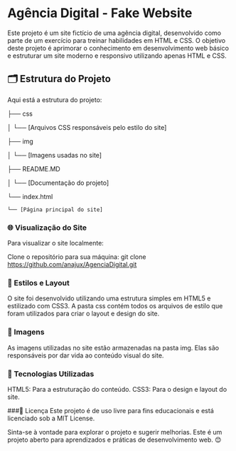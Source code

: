 # **Agência Digital - Fake Website**


Este projeto é um site fictício de uma agência digital, desenvolvido como parte de um exercício para treinar habilidades em HTML e CSS. O objetivo deste projeto é aprimorar o conhecimento em desenvolvimento web básico e estruturar um site moderno e responsivo utilizando apenas HTML e CSS.

## 🗂️ Estrutura do Projeto

Aqui está a estrutura do projeto:


├── css

│   └── [Arquivos CSS responsáveis pelo estilo do site]

├── img

│   └── [Imagens usadas no site]

├── README.MD

│   └── [Documentação do projeto]

└── index.html

    └── [Página principal do site]

### 🌐 Visualização do Site

Para visualizar o site localmente:

Clone o repositório para sua máquina:
git clone https://github.com/anajux/AgenciaDigital.git

### 🎨 Estilos e Layout
O site foi desenvolvido utilizando uma estrutura simples em HTML5 e estilizado com CSS3. A pasta css contém todos os arquivos de estilo que foram utilizados para criar o layout e design do site.

### 📸 Imagens
As imagens utilizadas no site estão armazenadas na pasta img. Elas são responsáveis por dar vida ao conteúdo visual do site.

### 🔧 Tecnologias Utilizadas
HTML5: Para a estruturação do conteúdo.
CSS3: Para o design e layout do site.

###📄 Licença
Este projeto é de uso livre para fins educacionais e está licenciado sob a MIT License.

Sinta-se à vontade para explorar o projeto e sugerir melhorias. Este é um projeto aberto para aprendizados e práticas de desenvolvimento web. 😊
